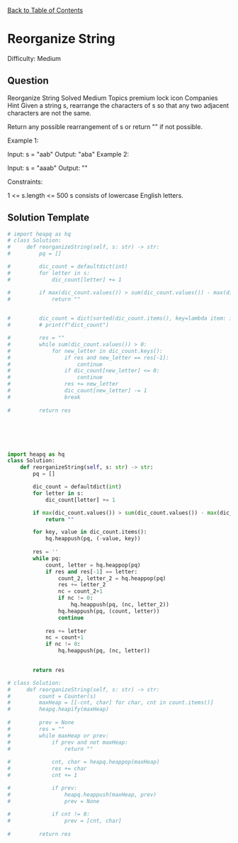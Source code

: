 [Back to Table of Contents](../README.md)

# Reorganize String
Difficulty: Medium

## Question
Reorganize String
Solved
Medium
Topics
premium lock icon
Companies
Hint
Given a string s, rearrange the characters of s so that any two adjacent characters are not the same.

Return any possible rearrangement of s or return "" if not possible.

 

Example 1:

Input: s = "aab"
Output: "aba"
Example 2:

Input: s = "aaab"
Output: ""
 

Constraints:

1 <= s.length <= 500
s consists of lowercase English letters.

## Solution Template
```python
# import heapq as hq
# class Solution:
#     def reorganizeString(self, s: str) -> str:
#         pq = []

#         dic_count = defaultdict(int)
#         for letter in s:
#             dic_count[letter] += 1

#         if max(dic_count.values()) > sum(dic_count.values()) - max(dic_count.values()) +1:
#             return ""
        

#         dic_count = dict(sorted(dic_count.items(), key=lambda item: item[1], reverse=True))
#         # print(f"dict_count")

#         res = ""
#         while sum(dic_count.values()) > 0:
#             for new_letter in dic_count.keys():
#                 if res and new_letter == res[-1]:
#                     continue
#                 if dic_count[new_letter] <= 0:
#                     continue
#                 res += new_letter
#                 dic_count[new_letter] -= 1
#                 break
        
#         return res






import heapq as hq
class Solution:
    def reorganizeString(self, s: str) -> str:
        pq = []

        dic_count = defaultdict(int)
        for letter in s:
            dic_count[letter] += 1

        if max(dic_count.values()) > sum(dic_count.values()) - max(dic_count.values()) +1:
            return ""

        for key, value in dic_count.items():
            hq.heappush(pq, (-value, key))
        
        res = ''
        while pq:
            count, letter = hq.heappop(pq)
            if res and res[-1] == letter:
                count_2, letter_2 = hq.heappop(pq)
                res += letter_2
                nc = count_2+1
                if nc != 0:
                    hq.heappush(pq, (nc, letter_2))
                hq.heappush(pq, (count, letter))
                continue
            
            res += letter
            nc = count+1
            if nc != 0:
                hq.heappush(pq, (nc, letter))

        
        return res

# class Solution:
#     def reorganizeString(self, s: str) -> str:
#         count = Counter(s)
#         maxHeap = [[-cnt, char] for char, cnt in count.items()]
#         heapq.heapify(maxHeap)
        
#         prev = None
#         res = ""
#         while maxHeap or prev:
#             if prev and not maxHeap:
#                 return ""
            
#             cnt, char = heapq.heappop(maxHeap)
#             res += char
#             cnt += 1

#             if prev:
#                 heapq.heappush(maxHeap, prev)
#                 prev = None
            
#             if cnt != 0:
#                 prev = [cnt, char]
        
#         return res
```
